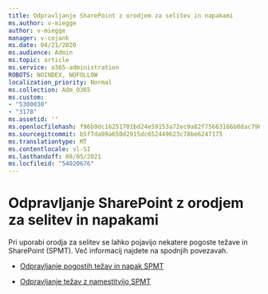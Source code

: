 ```yaml
---
title: Odpravljanje SharePoint z orodjem za selitev in napakami
ms.author: v-miegge
author: v-miegge
manager: v-cojank
ms.date: 04/21/2020
ms.audience: Admin
ms.topic: article
ms.service: o365-administration
ROBOTS: NOINDEX, NOFOLLOW
localization_priority: Normal
ms.collection: Adm_O365
ms.custom:
- "5300030"
- "3178"
ms.assetid: ''
ms.openlocfilehash: f96b9dc16251701bd24e59153a72ec9a82f75663166b0dac796276e6f66c6424
ms.sourcegitcommit: b5f7da89a650d2915dc652449623c78be6247175
ms.translationtype: MT
ms.contentlocale: sl-SI
ms.lasthandoff: 08/05/2021
ms.locfileid: "54020676"
---
```

# <a name="troubleshooting-sharepoint-migration-tool-issues-and-errors"></a>Odpravljanje SharePoint z orodjem za selitev in napakami

Pri uporabi orodja za selitev se lahko pojavijo nekatere pogoste težave in SharePoint (SPMT). Več informacij najdete na spodnjih povezavah.

- [Odpravljanje pogostih težav in napak SPMT](https://docs.microsoft.com/sharepointmigration/troubleshooting-common-spmt-issues)

- [Odpravljanje težav z namestitvijo SPMT](https://docs.microsoft.com/sharepointmigration/spmt-install-issues)
